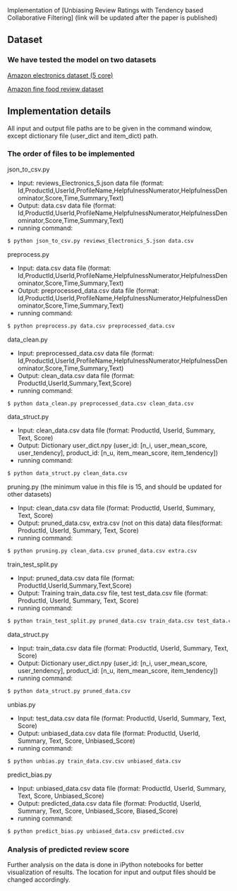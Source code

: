 Implementation of [Unbiasing Review Ratings with Tendency based Collaborative Filtering] (link will be updated after the paper is published)

## Dataset
  ### We have tested the model on two datasets
  [Amazon electronics dataset (5 core)](https://jmcauley.ucsd.edu/data/amazon/)
  
  [Amazon fine food review dataset](https://www.kaggle.com/snap/amazon-fine-food-reviews)

## Implementation details

All input and output file paths are to be given in the command window, except dictionary file (user_dict and item_dict) path.

### The order of files to be implemented

json_to_csv.py
  - Input: reviews_Electronics_5.json data file (format: Id,ProductId,UserId,ProfileName,HelpfulnessNumerator,HelpfulnessDenominator,Score,Time,Summary,Text)
  - Output: data.csv data file (format: Id,ProductId,UserId,ProfileName,HelpfulnessNumerator,HelpfulnessDenominator,Score,Time,Summary,Text)
  - running command: 
  ```sh
  $ python json_to_csv.py reviews_Electronics_5.json data.csv
  ```

preprocess.py
  - Input: data.csv data file (format: Id,ProductId,UserId,ProfileName,HelpfulnessNumerator,HelpfulnessDenominator,Score,Time,Summary,Text)
  - Output: preprocessed_data.csv data file (format: Id,ProductId,UserId,ProfileName,HelpfulnessNumerator,HelpfulnessDenominator,Score,Time,Summary,Text)
  - running command: 
  ```sh
  $ python preprocess.py data.csv preprocessed_data.csv
  ```

data_clean.py
  - Input: preprocessed_data.csv data file (format: Id,ProductId,UserId,ProfileName,HelpfulnessNumerator,HelpfulnessDenominator,Score,Time,Summary,Text)
  - Output: clean_data.csv data file (format: ProductId,UserId,Summary,Text,Score)
  - running command: 
  ```sh
  $ python data_clean.py preprocessed_data.csv clean_data.csv
  ```

data_struct.py
  - Input: clean_data.csv data file (format: ProductId, UserId, Summary, Text, Score)
  - Output: Dictionary user_dict.npy (user_id: [n_i, user_mean_score, user_tendency], product_id: [n_u, item_mean_score, item_tendency])
  - running command: 
  ```sh
  $ python data_struct.py clean_data.csv
  ```

pruning.py (the minimum value in this file is 15, and should be updated for other datasets)
  - Input: clean_data.csv data file (format: ProductId, UserId, Summary, Text, Score)
  - Output: pruned_data.csv, extra.csv (not on this data) data files(format: ProductId, UserId, Summary, Text, Score)
  - running command: 
  ```sh
  $ python pruning.py clean_data.csv pruned_data.csv extra.csv
  ```

train_test_split.py
  - Input: pruned_data.csv data file (format: ProductId,UserId,Summary,Text,Score)
  - Output: Training train_data.csv file, test test_data.csv file (format: ProductId, UserId, Summary, Text, Score)
  - running command: 
  ```sh
  $ python train_test_split.py pruned_data.csv train_data.csv test_data.csv
  ```

data_struct.py
  - Input: train_data.csv data file (format: ProductId, UserId, Summary, Text, Score)
  - Output: Dictionary user_dict.npy (user_id: [n_i, user_mean_score, user_tendency], product_id: [n_u, item_mean_score, item_tendency])
  - running command: 
  ```sh
  $ python data_struct.py pruned_data.csv
  ```

unbias.py
  - Input: test_data.csv data file (format: ProductId, UserId, Summary, Text, Score)
  - Output: unbiased_data.csv data file (format: ProductId, UserId, Summary, Text, Score, Unbiased_Score)
  - running command:
  ```sh
  $ python unbias.py train_data.csv.csv unbiased_data.csv
  ```

predict_bias.py
  - Input: unbiased_data.csv data file (format: ProductId, UserId, Summary, Text, Score, Unbiased_Score)
  - Output: predicted_data.csv data file (format: ProductId, UserId, Summary, Text, Score, Unbiased_Score, Biased_Score)
  - running command:
  ```sh
  $ python predict_bias.py unbiased_data.csv predicted.csv
  ```

### Analysis of predicted review score
Further analysis on the data is done in iPython notebooks for better visualization of results. The location for input and output files should be changed accordingly.
